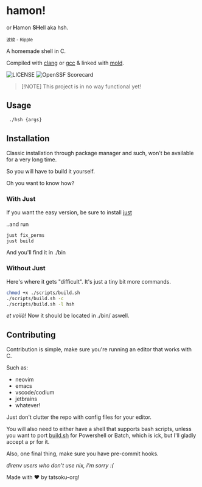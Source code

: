 # hamon!

or **H**amon **SH**ell aka hsh.

<sub> 波紋 - Ripple </sub>

A homemade shell in C.

Compiled with
[clang](https://github.com/llvm/llvm-project/tree/main/clang) or 
[gcc](https://gcc.gnu.org) & linked with [mold](https://github.com/rui314/mold).

![[LICENSE](https://github.com/h4rldev/hshell/blob/main/LICENSE)](https://img.shields.io/github/license/h4rldev/hshell?style=flat-square)
![[OpenSSF Scorecard](https://securityscorecards.dev/viewer/?uri=github.com/h4rldev/hshell)](https://api.securityscorecards.dev/projects/github.com/h4rldev/hshell/badge?style=flat-square)

> \[!NOTE\]
> This project is in no way functional yet!

## Usage

```sh
 ./hsh {args}
```

## Installation

Classic installation through package manager and such, won't be available for a very long time.

So you will have to build it yourself.

Oh you want to know how?

### With Just

If you want the easy version, be sure to install [just](https://github.com/casey/just)

..and run

```sh
just fix_perms
just build
```

And you'll find it in ./bin

### Without Just

Here's where it gets "difficult". It's just a tiny bit more commands.

```sh
chmod +x ./scripts/build.sh
./scripts/build.sh -c
./scripts/build.sh -l hsh
```

 _et voilà!_ Now it should be located in ./bin/ aswell.

## Contributing

Contribution is simple, make sure you're running an editor that works with C.

Such as:

- neovim
- emacs
- vscode/codium
- jetbrains
- whatever!

Just don't clutter the repo with config files for your editor.

You will also need to either have a shell that supports bash scripts,
unless you want to port 
[build.sh](https://github.com/tatsoku/hamon/blob/main/scripts/build.sh) 
for Powershell or Batch, 
which is ick, but I'll gladly accept a pr for it.

Also, one final thing, make sure you have pre-commit hooks.

_direnv users who don't use nix, i'm sorry :(_

Made with :heart: by tatsoku-org!
